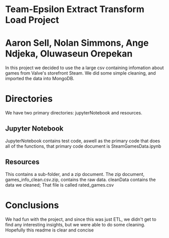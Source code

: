 # Team-Epsilon Extract Transform Load Project
# Aaron Sell, Nolan Simmons, Ange Ndjeka, Oluwaseun Orepekan
In this project we decided to use the a large csv containing infomation about games from Valve's storefront Steam.
We did some simple cleaning, and imported the data into MongoDB.
# Directories
We have two primary directories: jupyterNotebook and resources.
## Jupyter Notebook
JupyterNotebook contains test code, aswell as the primary code that does all of the functions,
that primary code document is SteamGamesData.ipynb
## Resources
This contains a sub-folder, and a zip document. The zip document, games_info_clean.csv.zip, contains the raw data. cleanData contains the data we cleaned;
That file is called rated_games.csv
# Conclusions
We had fun with the project, and since this was just ETL, we didn't get to find any interesting insights, but we were able to do some cleaning.
Hopefully this readme is clear and concise
